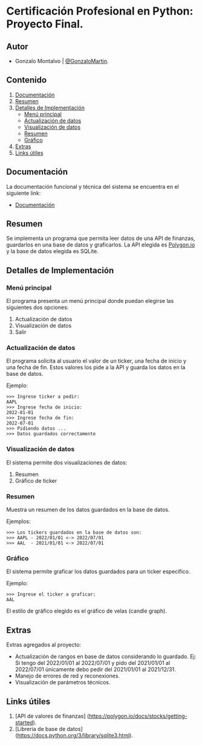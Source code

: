 # Certificación Profesional en Python: Proyecto Final.

## Autor
 - Gonzalo Montalvo | [@GonzaloMartin](https://github.com/GonzaloMartin).

## Contenido

 1. [Documentación](#documentación)
 2. [Resumen](#resumen)
 3. [Detalles de Implementación](#detalles-de-implementación)
    - [Menú principal](#menú-principal)
    - [Actualización de datos](#actualización-de-datos)
    - [Visualización de datos](#visualización-de-datos)
    - [Resumen](#resumen)
    - [Gráfico](#gráfico)
 4. [Extras](#extras)
 5. [Links útiles](#links-útiles)

## Documentación
    
La documentación funcional y técnica del sistema se encuentra en el siguiente link:
 - [Documentación](docs/documentacion.md)

## Resumen

Se implementa un programa que permita leer datos de una API de finanzas, guardarlos en una base de datos y graficarlos.
La API elegida es [Polygon.io](https://polygon.io/docs/stocks/getting-started) y la base de datos elegida es SQLite.

## Detalles de Implementación

### Menú principal

El programa presenta un menú principal donde puedan elegirse las siguientes dos opciones:

 1. Actualización de datos
 2. Visualización de datos
 3. Salir

### Actualización de datos

El programa solicita al usuario el valor de un ticker, una fecha de inicio y una fecha de fin.
Estos valores los pide a la API y guarda los datos en la base de datos.

Ejemplo:
```
>>> Ingrese ticker a pedir:
AAPL
>>> Ingrese fecha de inicio:
2022-01-01
>>> Ingrese fecha de fin:
2022-07-01
>>> Pidiendo datos ...
>>> Datos guardados correctamente
```

### Visualización de datos

El sistema permite dos visualizaciones de datos:

 1. Resumen
 2. Gráfico de ticker

### Resumen

Muestra un resumen de los datos guardados en la base de datos.

Ejemplos:
```
>>> Los tickers guardados en la base de datos son:
>>> AAPL - 2022/01/01 <-> 2022/07/01
>>> AAL  - 2021/01/01 <-> 2022/07/01
```

### Gráfico

El sistema permite graficar los datos guardados para un ticker específico.

Ejemplo:
```
>>> Ingrese el ticker a graficar:
AAL
```
El estilo de gráfico elegido es el gráfico de velas (candle graph).

## Extras

Extras agregados al proyecto:

 - Actualización de rangos en base de datos considerando lo guardado. Ej: Si tengo del 2022/01/01 al 2022/07/01 y pido del 2021/01/01 al 2022/07/01 únicamente debo pedir del 2021/01/01 al 2021/12/31.
 - Manejo de errores de red y reconexiones.
 - Visualización de parámetros técnicos.

## Links útiles

 1. [API de valores de finanzas] (https://polygon.io/docs/stocks/getting-started).
 2. [Libreria de base de datos] (https://docs.python.org/3/library/sqlite3.html).
